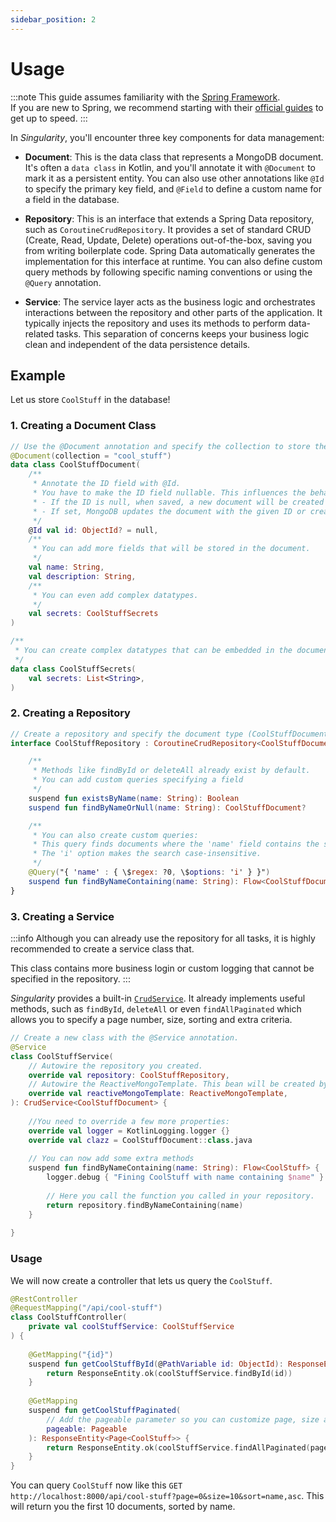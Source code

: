```yaml
---
sidebar_position: 2
---
```


# Usage

:::note
This guide assumes familiarity with the [Spring Framework](https://spring.io).  
If you are new to Spring, we recommend starting with their [official guides](https://spring.io/quickstart) to get up to speed.
:::

In *Singularity*, you'll encounter three key components for data management:

- **Document**: This is the data class that represents a MongoDB document. 
    It's often a `data class` in Kotlin, and you'll annotate it with `@Document` to mark it as a persistent entity. 
    You can also use other annotations like `@Id` to specify the primary key field, and `@Field` to define a custom name for a field in the database.

- **Repository**: This is an interface that extends a Spring Data repository, such as `CoroutineCrudRepository`. 
    It provides a set of standard CRUD (Create, Read, Update, Delete) operations out-of-the-box, 
    saving you from writing boilerplate code. 
    Spring Data automatically generates the implementation for this interface at runtime. 
    You can also define custom query methods by following specific naming conventions or using the `@Query` annotation.

- **Service**: The service layer acts as the business logic and orchestrates interactions between the repository and other parts of the application. 
    It typically injects the repository and uses its methods to perform data-related tasks. 
    This separation of concerns keeps your business logic clean and independent of the data persistence details.


## Example

Let us store `CoolStuff` in the database!

### 1. Creating a Document Class

```kotlin
// Use the @Document annotation and specify the collection to store the documents in
@Document(collection = "cool_stuff")
data class CoolStuffDocument(
    /**
     * Annotate the ID field with @Id.
     * You have to make the ID field nullable. This influences the behavior of saving or updating documents:
     * - If the ID is null, when saved, a new document will be created and the ID will be set by MongoDB.
     * - If set, MongoDB updates the document with the given ID or creates this document no with this ID existed.
     */
    @Id val id: ObjectId? = null,
    /**
     * You can add more fields that will be stored in the document.
     */
    val name: String,
    val description: String,
    /**
     * You can even add complex datatypes.
     */
    val secrets: CoolStuffSecrets
)

/**
 * You can create complex datatypes that can be embedded in the document.
 */
data class CoolStuffSecrets(
    val secrets: List<String>,
)
```

### 2. Creating a Repository

```kotlin
// Create a repository and specify the document type (CoolStuffDocument) and the ID type (ObjectID).
interface CoolStuffRepository : CoroutineCrudRepository<CoolStuffDocument, ObjectId> {

    /**
     * Methods like findById or deleteAll already exist by default.
     * You can add custom queries specifying a field
     */
    suspend fun existsByName(name: String): Boolean
    suspend fun findByNameOrNull(name: String): CoolStuffDocument?

    /**
     * You can also create custom queries:
     * This query finds documents where the 'name' field contains the specified string.
     * The 'i' option makes the search case-insensitive.
     */
    @Query("{ 'name' : { \$regex: ?0, \$options: 'i' } }")
    suspend fun findByNameContaining(name: String): Flow<CoolStuffDocument>
}
```

### 3. Creating a Service

:::info
Although you can already use the repository for all tasks,
it is highly recommended to create a service class that.

This class contains more business login or custom logging that cannot be specified in the repository.
:::

*Singularity* provides a built-in [`CrudService`](https://github.com/antistereov/singularity-core/blob/main/src/main/kotlin/io/stereov/singularity/database/core/service/CrudService.kt).
It already implements useful methods, such as `findById`, `deleteAll` or even `findAllPaginated` 
which allows you to specify a page number, size, sorting and extra criteria.

```kotlin
// Create a new class with the @Service annotation.
@Service
class CoolStuffService(
    // Autowire the repository you created.
    override val repository: CoolStuffRepository,
    // Autowire the ReactiveMongoTemplate. This bean will be created by Singularity.
    override val reactiveMongoTemplate: ReactiveMongoTemplate,
): CrudService<CoolStuffDocument> {
    
    //You need to override a few more properties:
    override val logger = KotlinLogging.logger {}
    override val clazz = CoolStuffDocument::class.java
    
    // You can now add some extra methods
    suspend fun findByNameContaining(name: String): Flow<CoolStuff> {
        logger.debug { "Fining CoolStuff with name containing $name" }
        
        // Here you call the function you called in your repository.
        return repository.findByNameContaining(name)
    }
    
}
```

### Usage

We will now create a controller that lets us query the `CoolStuff`.

```kotlin
@RestController
@RequestMapping("/api/cool-stuff")
class CoolStuffController(
    private val coolStuffService: CoolStuffService
) {
    
    @GetMapping("{id}")
    suspend fun getCoolStuffById(@PathVariable id: ObjectId): ResponseEntity<CoolStuffDocument> {
        return ResponseEntity.ok(coolStuffService.findById(id))
    }
    
    @GetMapping
    suspend fun getCoolStuffPaginated(
        // Add the pageable parameter so you can customize page, size and sort
        pageable: Pageable
    ): ResponseEntity<Page<CoolStuff>> {
        return ResponseEntity.ok(coolStuffService.findAllPaginated(pageable))
    }
}
```

You can query `CoolStuff` now like this `GET http://localhost:8000/api/cool-stuff?page=0&size=10&sort=name,asc`.
This will return you the first 10 documents, sorted by name.

